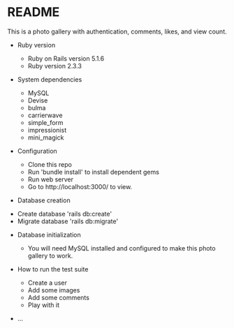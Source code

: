 # README

This is a photo gallery with authentication, comments, likes, and view count.

* Ruby version
	- Ruby on Rails version 5.1.6
	- Ruby version 2.3.3

* System dependencies
	- MySQL
	- Devise
	- bulma
	- carrierwave
	- simple_form
	- impressionist
	- mini_magick

* Configuration
	- Clone this repo
	- Run 'bundle install' to install dependent gems
	- Run web server
	- Go to http://localhost:3000/ to view.

* Database creation
- Create database 'rails db:create'
- Migrate database 'rails db:migrate'

* Database initialization
	- You will need MySQL installed and configured to make this photo gallery to work.

* How to run the test suite
	- Create a user
	- Add some images
	- Add some comments
	- Play with it

* ...
